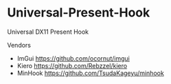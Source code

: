 # Universal-Present-Hook
Universal DX11 Present Hook

Vendors
- ImGui https://github.com/ocornut/imgui
- Kiero https://github.com/Rebzzel/kiero
- MinHook https://github.com/TsudaKageyu/minhook
